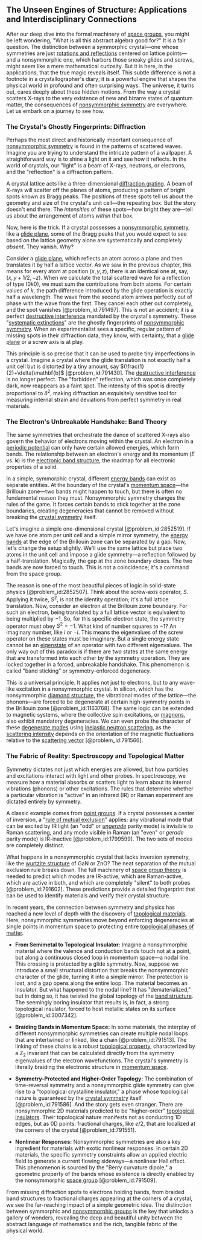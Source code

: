 ## The Unseen Engines of Structure: Applications and Interdisciplinary Connections

After our deep dive into the formal machinery of [space groups](@article_id:142540), you might be left wondering, "What is all this abstract algebra good for?" It is a fair question. The distinction between a symmorphic crystal—one whose symmetries are just [rotations and reflections](@article_id:136382) centered on lattice points—and a nonsymmorphic one, which harbors those sneaky glides and screws, might seem like a mere mathematical curiosity. But it is here, in the applications, that the true magic reveals itself. This subtle difference is not a footnote in a crystallographer's diary; it is a powerful engine that shapes the physical world in profound and often surprising ways. The universe, it turns out, cares deeply about these hidden motions. From the way a crystal scatters X-rays to the very existence of new and bizarre states of quantum matter, the consequences of [nonsymmorphic symmetry](@article_id:181715) are everywhere. Let us embark on a journey to see how.

### The Crystal's Ghostly Fingerprints: Diffraction

Perhaps the most direct and historically important consequence of [nonsymmorphic symmetry](@article_id:181715) is found in the patterns of scattered waves. Imagine you are trying to understand the intricate pattern of a wallpaper. A straightforward way is to shine a light on it and see how it reflects. In the world of crystals, our "light" is a beam of X-rays, neutrons, or electrons, and the "reflection" is a diffraction pattern.

A crystal lattice acts like a three-dimensional [diffraction grating](@article_id:177543). A beam of X-rays will scatter off the planes of atoms, producing a pattern of bright spots known as Bragg peaks. The positions of these spots tell us about the geometry and size of the crystal's unit cell—the repeating box. But the story doesn't end there. The *intensities* of these spots—how bright they are—tell us about the arrangement of atoms *within* that box.

Now, here is the trick. If a crystal possesses a [nonsymmorphic symmetry](@article_id:181715), like a [glide plane](@article_id:268918), some of the Bragg peaks that you would expect to see based on the lattice geometry alone are systematically and completely *absent*. They vanish. Why?

Consider a [glide plane](@article_id:268918), which reflects an atom across a plane and then translates it by half a lattice vector. As we saw in the previous chapter, this means for every atom at position $(x, y, z)$, there is an identical one at, say, $(x, y+1/2, -z)$. When we calculate the total scattered wave for a reflection of type $(0k0)$, we must sum the contributions from both atoms. For certain values of $k$, the path difference introduced by the glide operation is exactly half a wavelength. The wave from the second atom arrives perfectly out of phase with the wave from the first. They cancel each other out completely, and the spot vanishes [@problem_id:791497]. This is not an accident; it is a perfect [destructive interference](@article_id:170472) mandated by the crystal's symmetry. These "[systematic extinctions](@article_id:157367)" are the ghostly fingerprints of [nonsymmorphic symmetry](@article_id:181715). When an experimentalist sees a specific, regular pattern of missing spots in their diffraction data, they know, with certainty, that a [glide plane](@article_id:268918) or a screw axis is at play.

This principle is so precise that it can be used to probe tiny imperfections in a crystal. Imagine a crystal where the glide translation is not exactly half a unit cell but is distorted by a tiny amount, say $(\frac{1}{2}+\delta)\mathbf{b}$ [@problem_id:791430]. The [destructive interference](@article_id:170472) is no longer perfect. The "forbidden" reflection, which was once completely dark, now reappears as a faint spot. The intensity of this spot is directly proportional to $\delta^2$, making diffraction an exquisitely sensitive tool for measuring internal strain and deviations from perfect symmetry in real materials.

### The Electron's Unbreakable Handshake: Band Theory

The same symmetries that orchestrate the dance of scattered X-rays also govern the behavior of electrons moving within the crystal. An electron in a [periodic potential](@article_id:140158) can only have certain allowed energies, which form bands. The relationship between an electron's energy and its momentum ($E$ vs. $\mathbf{k}$) is the [electronic band structure](@article_id:136200), the roadmap for all electronic properties of a solid.

In a simple, symmorphic crystal, different [energy bands](@article_id:146082) can exist as separate entities. At the boundary of the crystal's [momentum space](@article_id:148442)—the Brillouin zone—two bands might happen to touch, but there is often no fundamental reason they must. Nonsymmorphic symmetry changes the rules of the game. It forces certain bands to stick together at the zone boundaries, creating degeneracies that cannot be removed without breaking the [crystal symmetry](@article_id:138237) itself.

Let's imagine a simple one-dimensional crystal [@problem_id:2852519]. If we have one atom per unit cell and a simple mirror symmetry, the [energy bands](@article_id:146082) at the edge of the Brillouin zone can be separated by a gap. Now, let's change the setup slightly. We'll use the same lattice but place two atoms in the unit cell and impose a glide symmetry—a reflection followed by a half-translation. Magically, the gap at the zone boundary closes. The two bands are now forced to touch. This is not a coincidence; it's a command from the space group.

The reason is one of the most beautiful pieces of logic in solid-state physics [@problem_id:2852507]. Think about the screw-axis operator, $S$. Applying it twice, $S^2$, is not the identity operation; it's a full lattice translation. Now, consider an electron at the Brillouin zone boundary. For such an electron, being translated by a full lattice vector is equivalent to being multiplied by $-1$. So, for this specific electron state, the symmetry operator must obey $S^2=-1$. What kind of number squares to $-1$? An imaginary number, like $i$ or $-i$. This means the eigenvalues of the screw operator on these states must be imaginary. But a single energy state cannot be an [eigenstate](@article_id:201515) of an operator with two different eigenvalues. The only way out of this paradox is if there are *two* states at the same energy that are transformed into each other by the symmetry operation. They are locked together in a forced, unbreakable handshake. This phenomenon is called "band sticking" or symmetry-enforced degeneracy.

This is a universal principle. It applies not just to electrons, but to any wave-like excitation in a nonsymmorphic crystal. In silicon, which has the nonsymmorphic [diamond structure](@article_id:198548), the vibrational modes of the lattice—the phonons—are forced to be degenerate at certain high-symmetry points in the Brillouin zone [@problem_id:1163768]. The same logic can be extended to magnetic systems, where the collective spin excitations, or [magnons](@article_id:139315), also exhibit mandatory degeneracies. We can even probe the character of these [degenerate modes](@article_id:195807) using [inelastic neutron scattering](@article_id:140197), as the [scattering intensity](@article_id:201702) depends on the orientation of the magnetic fluctuations relative to the [scattering vector](@article_id:262168) [@problem_id:791566].

### The Fabric of Reality: Spectroscopy and Topological Matter

Symmetry dictates not just which energies are allowed, but how particles and excitations interact with light and other probes. In spectroscopy, we measure how a material absorbs or scatters light to learn about its internal vibrations (phonons) or other excitations. The rules that determine whether a particular vibration is "active" in an infrared (IR) or Raman experiment are dictated entirely by symmetry.

A classic example comes from [point groups](@article_id:141962). If a crystal possesses a center of inversion, a "[rule of mutual exclusion](@article_id:145621)" applies: any vibrational mode that can be excited by IR light (an "odd" or *[ungerade](@article_id:147471)* parity mode) is invisible to Raman scattering, and any mode visible in Raman (an "even" or *gerade* parity mode) is IR-inactive [@problem_id:1799599]. The two sets of modes are completely distinct.

What happens in a nonsymmorphic crystal that lacks inversion symmetry, like the [wurtzite structure](@article_id:159584) of GaN or ZnO? The neat separation of the mutual exclusion rule breaks down. The full machinery of [space group theory](@article_id:190932) is needed to predict which modes are IR-active, which are Raman-active, which are active in both, and which are completely "silent" to both probes [@problem_id:791602]. These predictions provide a detailed fingerprint that can be used to identify materials and verify their crystal structure.

In recent years, the connection between symmetry and physics has reached a new level of depth with the discovery of [topological materials](@article_id:141629). Here, nonsymmorphic symmetries move beyond enforcing degeneracies at single points in momentum space to protecting entire [topological phases of matter](@article_id:143620).

- **From Semimetal to Topological Insulator:** Imagine a nonsymmorphic material where the valence and conduction bands touch not at a point, but along a continuous closed loop in momentum space—a nodal line. This crossing is protected by a glide symmetry. Now, suppose we introduce a small structural distortion that breaks the nonsymmorphic character of the glide, turning it into a simple mirror. The protection is lost, and a gap opens along the entire loop. The material becomes an insulator. But what happened to the nodal line? It has "dematerialized," but in doing so, it has twisted the global topology of the [band structure](@article_id:138885). The seemingly boring insulator that results is, in fact, a strong topological insulator, forced to host metallic states on its surface [@problem_id:3007342].

- **Braiding Bands in Momentum Space:** In some materials, the interplay of different nonsymmorphic symmetries can create multiple nodal loops that are intertwined or linked, like a chain [@problem_id:791513]. The linking of these chains is a robust [topological property](@article_id:141111), characterized by a $\mathbb{Z}_2$ invariant that can be calculated directly from the symmetry eigenvalues of the electron wavefunctions. The crystal's symmetry is literally braiding the electronic structure in [momentum space](@article_id:148442).

- **Symmetry-Protected and Higher-Order Topology:** The combination of time-reversal symmetry and a nonsymmorphic glide symmetry can give rise to a "topological crystalline insulator," a phase whose topological nature is guaranteed by the [crystal symmetry](@article_id:138237) itself [@problem_id:791586]. And the story gets even stranger. There are nonsymmorphic 2D materials predicted to be "higher-order" [topological insulators](@article_id:137340). Their topological nature manifests not as conducting 1D edges, but as 0D points: fractional charges, like $e/2$, that are localized at the corners of the crystal [@problem_id:791551].

- **Nonlinear Responses:** Nonsymmorphic symmetries are also a key ingredient for materials with exotic nonlinear responses. In certain 2D materials, the specific symmetry constraints allow an applied electric field to generate a current flowing sideways—a nonlinear Hall effect. This phenomenon is sourced by the "Berry curvature dipole," a geometric property of the bands whose existence is directly enabled by the nonsymmorphic [space group](@article_id:139516) [@problem_id:791509].

From missing diffraction spots to electrons holding hands, from braided band structures to fractional charges appearing at the corners of a crystal, we see the far-reaching impact of a simple geometric idea. The distinction between symmorphic and [nonsymmorphic groups](@article_id:144578) is the key that unlocks a gallery of wonders, revealing the deep and beautiful unity between the abstract language of mathematics and the rich, tangible fabric of the physical world.